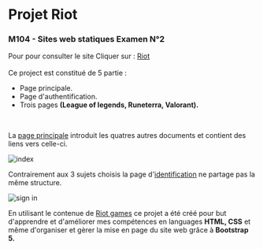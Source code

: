 # Projet Riot 
<h3>M104 - Sites web statiques Examen N°2</h3>
Pour pour consulter le site Cliquer sur : <a href="https://anasfiguigui.github.io/Site-web-static-exam/">Riot</a><br><br>
<!-- Ce projet -->
Ce project est constitué de 5 partie :
<ul>
  <li>Page principale.</li>
  <li>Page d'authentification.</li>  
  <li>Trois pages <strong>(League of legends, Runeterra, Valorant).</strong></li>
</ul><br>

La <a href="index.html">page principale</a> introduit les quatres autres documents et contient des liens vers celle-ci.<br>

![index](https://user-images.githubusercontent.com/92400545/171434382-d19cbe68-6ec3-45ad-bfb5-dc1dff74649e.png)

Contrairement aux 3 sujets choisis la page d'<a href="sign in/Sign in.html">identification</a> ne partage pas la même structure.

![sign in](https://user-images.githubusercontent.com/92400545/171434412-40f5758c-385e-4fdd-bc47-853bbf39d42c.png)


En utilisant le contenue de <a href="https://www.riotgames.com/en">Riot games</a> ce projet a été créé pour but d'apprendre et d'améliorer mes compétences en languages <strong>HTML, CSS</strong> et même d'organiser et gèrer la mise en page du site web grâce à <strong>Bootstrap 5.</strong>
